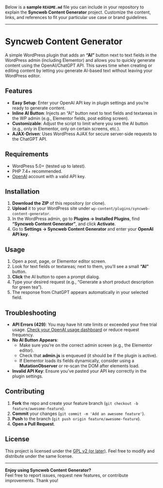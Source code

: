 Below is a **sample `README.md`** file you can include in your repository to explain the **Syncweb Content Generator** project. Customize the content, links, and references to fit your particular use case or brand guidelines.

---

# Syncweb Content Generator

A simple WordPress plugin that adds an **“AI”** button next to text fields in the WordPress admin (including Elementor) and allows you to quickly generate content using the OpenAI/ChatGPT API. This saves time when creating or editing content by letting you generate AI-based text without leaving your WordPress editor.

## Features

- **Easy Setup**: Enter your OpenAI API key in plugin settings and you’re ready to generate content.
- **Inline AI Button**: Injects an “AI” button next to text fields and textareas in the WP admin (e.g., Elementor fields, post editing screen).
- **Customizable**: Adjust the script to limit where you see the AI button (e.g., only in Elementor, only on certain screens, etc.).
- **AJAX-Driven**: Uses WordPress AJAX for secure server-side requests to the ChatGPT API.

## Requirements

- WordPress 5.0+ (tested up to latest).
- PHP 7.4+ recommended.
- [OpenAI](https://platform.openai.com/) account with a valid API key.

## Installation

1. **Download the ZIP** of this repository (or clone).
2. **Upload** it to your WordPress site under `wp-content/plugins/syncweb-content-generator`.
3. In the WordPress admin, go to **Plugins -> Installed Plugins**, find **“Syncweb Content Generator”**, and click **Activate**.
4. Go to **Settings -> Syncweb Content Generator** and enter your **OpenAI API key**.

## Usage

1. Open a post, page, or Elementor editor screen.
2. Look for text fields or textareas; next to them, you’ll see a small **“AI”** button.
3. **Click** the AI button to open a prompt dialog.
4. Type your desired request (e.g., “Generate a short product description for green tea”).
5. The response from ChatGPT appears automatically in your selected field.

## Troubleshooting

- **API Errors (429)**: You may have hit rate limits or exceeded your free trial usage. [Check your OpenAI usage dashboard](https://platform.openai.com/account/usage) or reduce request frequency.
- **No AI Button Appears**:  
  - Make sure you’re on the correct admin screen (e.g., the Elementor editor).  
  - Check that **admin.js** is enqueued (it should be if the plugin is active).  
  - If Elementor loads its fields dynamically, consider using a **MutationObserver** or re-scan the DOM after elements load.
- **Invalid API Key**: Ensure you’ve pasted your API key correctly in the plugin settings.

## Contributing

1. **Fork** the repo and create your feature branch (`git checkout -b feature/awesome-feature`).
2. **Commit** your changes (`git commit -m 'Add an awesome feature'`).
3. **Push** to the branch (`git push origin feature/awesome-feature`).
4. **Open a Pull Request**.

## License

This project is licensed under the [GPL v2 (or later)](https://www.gnu.org/licenses/gpl-2.0.html). Feel free to modify and distribute under the same license.

---

**Enjoy using Syncweb Content Generator?**  
Feel free to report issues, request new features, or contribute improvements. Thank you!
